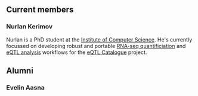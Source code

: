 ## Current members

### Nurlan Kerimov

Nurlan is a PhD student at the [Institute of Computer Science](https://www.cs.ut.ee/en). He's currently focussed on developing robust and portable [RNA-seq quantificiation](https://github.com/kerimoff/rnaseq) and [eQTL analysis](https://github.com/kerimoff/qtlmap) workflows for the [eQTL Catalogue](https://www.ebi.ac.uk/eqtl/) project. 

## Alumni
### Evelin Aasna